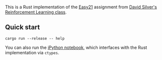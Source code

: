 This is a Rust implementation of the [Easy21][] assignment from
[David Silver's Reinforcement Learning class][class].

## Quick start

```
cargo run --release -- help
```

You can also run the [iPython notebook][], which interfaces
with the Rust implementation via `ctypes`.

[Easy21]: http://www0.cs.ucl.ac.uk/staff/d.silver/web/Teaching_files/Easy21-Johannes.pdf
[class]: http://www0.cs.ucl.ac.uk/staff/d.silver/web/Teaching.html
[iPython notebook]: easy21.ipynb
